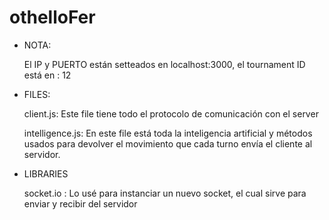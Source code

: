# othelloFer

* NOTA: 

     El IP y PUERTO están setteados en localhost:3000, el tournament ID está en : 12

* FILES:

     client.js: Este file tiene todo el protocolo de comunicación con el server
     
     intelligence.js: En este file está toda la inteligencia artificial y métodos usados
     para devolver el movimiento que cada turno envía el cliente al servidor.

* LIBRARIES

    socket.io : Lo usé para instanciar un nuevo socket, el cual sirve para enviar y recibir del servidor
